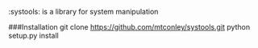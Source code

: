 :systools: is a library for system manipulation

###Installation
git clone https://github.com/mtconley/systools.git
python setup.py install
